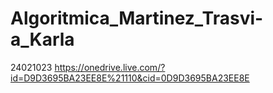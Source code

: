 # Algoritmica_Martinez_Trasvi-a_Karla
24021023
https://onedrive.live.com/?id=D9D3695BA23EE8E%21110&cid=0D9D3695BA23EE8E
